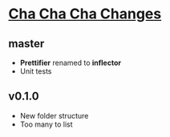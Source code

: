 # [Cha Cha Cha Changes](http://www.youtube.com/watch?v=pl3vxEudif8&t=0m53s)

## master
* **Prettifier** renamed to **inflector**
* Unit tests

## v0.1.0
* New folder structure
* Too many to list
